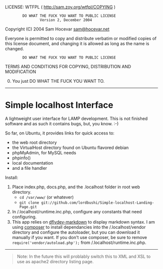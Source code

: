 LICENSE: WTFPL ( http://sam.zoy.org/wtfpl/COPYING )

            DO WHAT THE FUCK YOU WANT TO PUBLIC LICENSE
                    Version 2, December 2004

 Copyright (C) 2004 Sam Hocevar <sam@hocevar.net>

 Everyone is permitted to copy and distribute verbatim or modified
 copies of this license document, and changing it is allowed as long
 as the name is changed.

            DO WHAT THE FUCK YOU WANT TO PUBLIC LICENSE
   TERMS AND CONDITIONS FOR COPYING, DISTRIBUTION AND MODIFICATION

  0. You just DO WHAT THE FUCK YOU WANT TO.
  
***

Simple localhost Interface
==========================

A lightweight user interface for LAMP development. This is not finished software and as such it contains bugs, but, you know. :-)

So far, on Ubuntu, it provides links for quick access to:

+ the web root directory 
+ the VirtualHost directory found on Ubuntu flavored debian
+ phpMyAdmin, for MySQL needs
+ phpinfo()
+ local documentation
+ and a file handler

Install:

1. Place index.php, docs.php, and the .localhost folder in root web directory.
   + ``cd /var/www/`` (or whatever)
   + ``git clone git://github.com/lordbushi/Simple-localhost-Landing-Page.git``
2. In /.localhost/runtime.inc.php, configure any constants that need configuring.
3. This app relies on [dflydev-markdown](http://github.com/dflydev/dflydev-markdown) to display markdown syntax. I am using [composer](http://getcomposer.org/) to install dependancies into the /.localhost/vendor directory and configure the autoloader, but you can download it manually if you want. If you don't use composer, be sure to remove 
``require('vendor/autoload.php');`` from /.localhost/runtime.inc.php.

------------------------------------------------------------------------------------
> Note: In the future this will problably switch this to XML and XSL to use as apache2 directory listing page.

